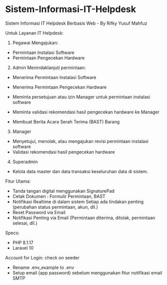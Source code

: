 # Sistem-Informasi-IT-Helpdesk
 Sistem Informasi IT Helpdesk Berbasis Web - By Rifky Yusuf Mahfuz

 Untuk Layanan IT Helpdesk:
1. Pegawai
   Mengajukan:
 - Permintaan Instalasi Software
 - Permintaan Pengecekan Hardware

2. Admin
   Menindaklanjuti permintaan:
 - Menerima Permintaan Instalasi Software
 - Menerima Permintaan Pengecekan Hardware
  
 - Meminta persetujuan atau izin Manager untuk permintaan instalasi software
 - Meminta validasi rekomendasi hasil pengecekan hardware ke Manager

 - Membuat Berita Acara Serah Terima (BAST) Barang
   
3. Manager
 - Menyetujui, menolak, atau mengajukan revisi permintaan instalasi software
 - Validasi rekomendasi hasil pengecekan hardware

4. Superadmin 
 - Kelola data master dan data transaksi keseluruhan data di sistem.
 
Fitur Utama:
- Tanda tangan digital menggunakan SignaturePad
- Cetak Dokumen : Formulir Permintaan, BAST
- Notifikasi Realtime di dalam sistem Setiap ada tindakan penting (perubahan status permintaan, akun, dll.)
- Reset Password via Email
- Notifikasi Penting via Email (Permintaan diterima, ditolak, permintaan selesai, dll.)


Specs:
- PHP 8.1.17
- Laravel 10

Account for Login: check on seeder

- Rename .env_example to .env
- Setup email (app password) sebelum menggunakan fitur notifikasi email SMTP
